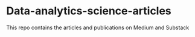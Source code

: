 # Data-analytics-science-articles
This repo contains the articles and publications on Medium and Substack
